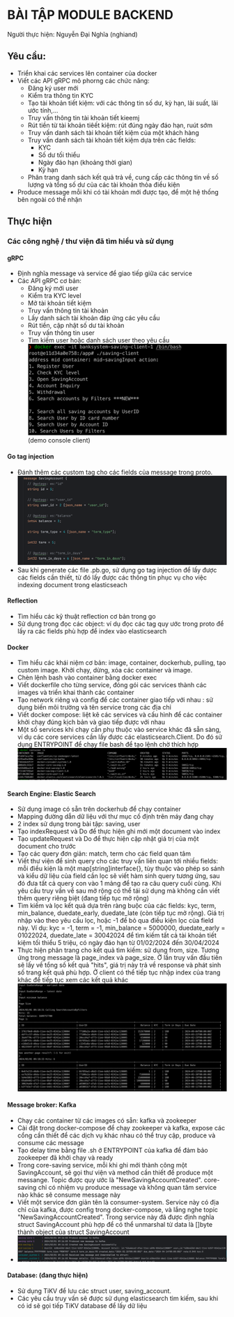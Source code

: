 # BÀI TẬP MODULE BACKEND
Người thực hiện: Nguyễn Đại Nghĩa (nghiand)

## Yêu cầu:
- Triển khai các services lên container của docker
- Viết các API gRPC mô phorng các chức năng:
  - Đăng ký user mới
  - Kiểm tra thông tin KYC
  - Tạo tài khoản tiết kiệm: với các thông tin số dư, kỳ hạn, lãi suất, lãi ước tính,...
  - Truy vấn thông tin tài khoản tiết kieemj
  - Rút tiền từ tài khoản tiêết kiệm: rút đúng ngày đáo hạn, ruút sớm
  - Truy vấn danh sách tài khoản tiết kiệm của một khách hàng
  - Truy vấn danh sách tài khoản tiết kiệm dựa trên các fields:
    - KYC
    - Số dư tối thiểu
    - Ngày đáo hạn (khoảng thời gian)
    - Kỳ hạn
  - Phân trang danh sách kết quả trả về, cung cấp các thông tin về số lượng và tổng số dư của các tài khoản thỏa điều kiện
- Produce message mỗi khi có tài khoản mới được tạo, để một hệ thống bên ngoài có thể nhận
## Thực hiện

### Các công nghệ / thư viện đã tìm hiểu và sử dụng
#### gRPC
- Định nghĩa message và service để giao tiếp giữa các service
- Các API gRPC cơ bản:
    - Đăng ký mới user
    - Kiểm tra KYC level
    - Mở tài khoản tiết kiệm
    - Truy vấn thông tin tài khoản
    - Lấy danh sách tài khoản đáp ứng các yêu cầu
    - Rút tiền, cập nhật số dư tài khoản
    - Truy vấn thông tin user
    - Tìm kiếm user hoặc danh sách user theo yêu cầu
  ![img_2.png](img_2.png) (demo console client)
#### Go tag injection
- Đánh thêm các custom tag cho các fields của message trong proto.
![img_3.png](img_3.png)
- Sau khi generate các file .pb.go, sử dụng go tag injection để lấy được các fields cần thiết, từ đó lấy được các thông tin phục vụ cho việc indexing document trong elasticseach
#### Reflection
- Tìm hiểu các kỹ thuật reflection cơ bản trong go
- Sử dụng trong đọc các object: ví dụ đọc các tag quy ước trong proto để lấy ra các fields phù hợp để index vào elasticsearch
#### Docker
- Tìm hiểu các khái niệm cơ bản: image, container, dockerhub, pulling, tạo custom image. Khởi chạy, dừng, xóa các container và image.
- Chèn lệnh bash vào container bằng docker exec
- Viết dockerfile cho từng service, đóng gói các services thành các images và triển khai thành các container
- Tạo network riêng và config để các container giao tiếp với nhau : sử dụng biến môi trường và tên service trong các địa chỉ
- Viết docker compose: liệt kê các services và cấu hình để các  container khởi chạy đúng kịch bản và giao tiếp được với nhau
- Một số services khi chạy cần phụ thuộc vào service khác đã sẵn sàng, ví dụ các core services cần lấy được các elasticsearch.Client. Do đó sử dụng ENTRYPOINT để  chạy file bash để tạo lệnh chờ thích hợp
![img_4.png](img_4.png)
#### Search Engine: Elastic Search
- Sử dụng image có sẵn trên dockerhub  để chạy container
- Mapping đường dẫn dữ liệu với thư mục cố định trên máy đang chạy
- 2 index sử dụng trong bài tập: saving, user
- Tạo indexRequest và Do để thực hiện ghi mới một  document vào index
- Tạo updateRequest và Do để thực hiện cập nhật giá trị của một document cho trước
- Tạo các query đơn giản: match, term cho các field quan tâm
- Viết thư viện để sinh query cho các truy vấn liên quan tới nhiều fields: mỗi điều kiện là một map[string]interface{}, tùy thuộc vào phép so sánh và kiểu dữ liệu của field cần lọc sẽ  viết hàm sinh query tương ứng, sau đó đưa tất cả query con vào 1 mảng để tạo  ra câu query cuối cùng. Khi yêu cầu truy vấn về sau mở rộng có thể tái sử dụng mà không cần viết thêm query riêng biệt (đang tiếp tục mở rộng)
- Tìm kiếm và lọc kết quả dựa trên ràng buộc của các fields: kyc, term, min_balance, duedate_early, duedate_late (còn tiếp tục mở rộng). Giá trị nhập vào theo yêu cầu lọc, hoặc -1 để bỏ qua điều kiện lọc của field này.
  Ví dụ: kyc = -1, term = -1, min_balance = 5000000, duedate_early = 01022024, duedate_late = 30042024 để tìm kiếm tất cả tài khoản tiết kiệm tối thiểu 5 triệu, có ngày đáo hạn từ 01/02/2024 đến 30/04/2024
- Thực hiện phân trang cho kết quả tìm kiếm: sử dụng from, size. Tương ứng trong message là page_index và page_size. Ở lần truy vấn đầu tiên sẽ lấy về tổng số kết quả "hits", giá  trị này trả về response và phát sinh số trang kết quả phù hợp. Ở client có thể tiếp tục nhập index của trang khác để tiếp tục xem các kết quả khác
![img.png](img.png)
#### Message broker: Kafka
- Chạy các container từ các images có sẵn: kafka và zookeeper
- Cài đặt trong docker-compose để chạy zookeeper và kafka, expose các cổng cần thiết để các dịch vụ khác nhau có thể truy cập, produce và consume các message
- Tạo delay time bằng file .sh ở ENTRYPOINT của kafka để đảm bảo zookeeper đã khởi chạy và ready
- Trong core-saving service, mỗi khi ghi mới thành công một SavingAccount, sẽ gọi thư viện và method cần thiết để produce một messange. Topic được quy ước là "NewSavingAccountCreated". core-saving chỉ có nhiệm vụ produce message và không quan tâm service nào khác sẽ consume message này
- Viết một service đơn giản tên là consumer-system. Service này có địa chỉ của kafka, được config trong docker-compose, và lắng nghe topic "NewSavingAccountCreated". Trong service này đã được định nghĩa struct SavingAccount phù hợp để có thể unmarshal từ data là []byte thành object của struct SavingAccount
- ![img_1.png](img_1.png)
#### Database: (đang thực hiện)
- Sử dụng TiKV để lưu các struct user, saving_account.
- Các yêu cầu truy vấn sẽ được sử dụng elasticsearch tìm kiếm, sau khi có id sẽ gọi tiếp TiKV database để lấy dữ liệu


